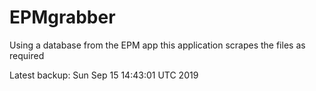 # EPMgrabber
Using a database from the EPM app this application scrapes the files as required


Latest backup: Sun Sep 15 14:43:01 UTC 2019
